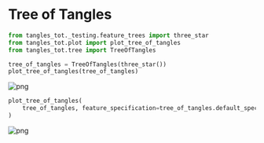 # Tree of Tangles


```python
from tangles_tot._testing.feature_trees import three_star
from tangles_tot.plot import plot_tree_of_tangles
from tangles_tot.tree import TreeOfTangles

tree_of_tangles = TreeOfTangles(three_star())
plot_tree_of_tangles(tree_of_tangles)
```


    
![png](../docs/converted_notebooks/tree_of_tangles_files/tree_of_tangles_1_0.png)
    



```python
plot_tree_of_tangles(
    tree_of_tangles, feature_specification=tree_of_tangles.default_specification()
)
```


    
![png](../docs/converted_notebooks/tree_of_tangles_files/tree_of_tangles_2_0.png)
    



```python

```
